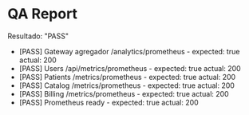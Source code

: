 # QA Report
Resultado: "PASS"

- [PASS] Gateway agregador /analytics/prometheus - expected: true actual: 200
- [PASS] Users /api/metrics/prometheus - expected: true actual: 200
- [PASS] Patients /metrics/prometheus - expected: true actual: 200
- [PASS] Catalog /metrics/prometheus - expected: true actual: 200
- [PASS] Billing /metrics/prometheus - expected: true actual: 200
- [PASS] Prometheus ready - expected: true actual: 200